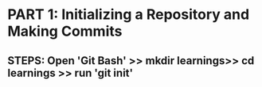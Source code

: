 # PART 1: Initializing a Repository and Making Commits
## STEPS: Open 'Git Bash' >> mkdir learnings>> cd learnings >> run 'git init'
